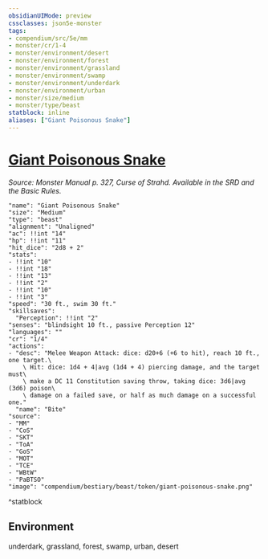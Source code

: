 ```yaml
---
obsidianUIMode: preview
cssclasses: json5e-monster
tags:
- compendium/src/5e/mm
- monster/cr/1-4
- monster/environment/desert
- monster/environment/forest
- monster/environment/grassland
- monster/environment/swamp
- monster/environment/underdark
- monster/environment/urban
- monster/size/medium
- monster/type/beast
statblock: inline
aliases: ["Giant Poisonous Snake"]
---
```

# [Giant Poisonous Snake](compendium\bestiary\beast/giant-poisonous-snake.md)
*Source: Monster Manual p. 327, Curse of Strahd. Available in the SRD and the Basic Rules.*  

```statblock
"name": "Giant Poisonous Snake"
"size": "Medium"
"type": "beast"
"alignment": "Unaligned"
"ac": !!int "14"
"hp": !!int "11"
"hit_dice": "2d8 + 2"
"stats":
- !!int "10"
- !!int "18"
- !!int "13"
- !!int "2"
- !!int "10"
- !!int "3"
"speed": "30 ft., swim 30 ft."
"skillsaves":
  "Perception": !!int "2"
"senses": "blindsight 10 ft., passive Perception 12"
"languages": ""
"cr": "1/4"
"actions":
- "desc": "Melee Weapon Attack: dice: d20+6 (+6 to hit), reach 10 ft., one target.\
    \ Hit: dice: 1d4 + 4|avg (1d4 + 4) piercing damage, and the target must\
    \ make a DC 11 Constitution saving throw, taking dice: 3d6|avg (3d6) poison\
    \ damage on a failed save, or half as much damage on a successful one."
  "name": "Bite"
"source":
- "MM"
- "CoS"
- "SKT"
- "ToA"
- "GoS"
- "MOT"
- "TCE"
- "WBtW"
- "PaBTSO"
"image": "compendium/bestiary/beast/token/giant-poisonous-snake.png"
```
^statblock

## Environment

underdark, grassland, forest, swamp, urban, desert